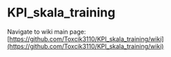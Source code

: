 # KPI_skala_training
Navigate to wiki main page: [https://github.com/Toxcik3110/KPI_skala_training/wiki](https://github.com/Toxcik3110/KPI_skala_training/wiki)
